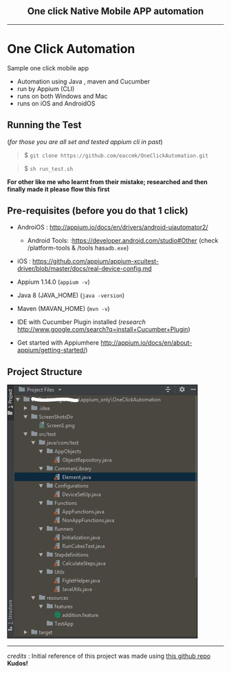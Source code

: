 <h2 align="center">
	One click Native Mobile APP automation
</h2>

_______________________________

# One Click Automation
Sample one click mobile app 
- Automation using Java , maven and Cucumber 
- run by Appium (CLI) 
- runs on both Windows and Mac
- runs on iOS and AndroidOS

## Running the Test

(_for those you are all set and tested appium cli in past_)
> $ `git clone https://github.com/eaccmk/OneClickAutomation.git `

> $ `sh run_test.sh`

**For other like me who learnt from their mistake; 
researched and then finally made it please flow this first**

## Pre-requisites (before you do that 1 click)
* AndroiOS : http://appium.io/docs/en/drivers/android-uiautomator2/
   - Android Tools: :https://developer.android.com/studio#Other (check /platform-tools & /tools has`adb.exe`) 
* iOS : https://github.com/appium/appium-xcuitest-driver/blob/master/docs/real-device-config.md

* Appium 1.14.0 (`appium -v`)
* Java 8 (JAVA_HOME) (`java -version`)
* Maven (MAVAN_HOME) (`mvn -v`)
* IDE with Cucumber Plugin installed (_research_ http://www.google.com/search?q=install+Cucumber+Plugin)
* Get started with Appiumhere http://appium.io/docs/en/about-appium/getting-started/)

## Project Structure

![image](./wiki/images/projStructure_v0.0.2JPG.JPG)







-------------------------------------
_credits_ : Initial reference of this project was made using [this github repo](https://github.com/SrinivasanTarget/AppiumCucumber.git) **Kudos!**



